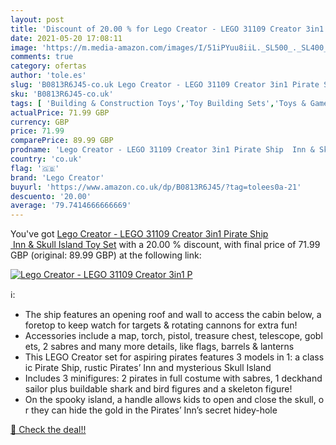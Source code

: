 ```yaml
---
layout: post
title: 'Discount of 20.00 % for Lego Creator - LEGO 31109 Creator 3in1 P'
date: 2021-05-20 17:08:11
image: 'https://m.media-amazon.com/images/I/51iPYuu8iiL._SL500_._SL400_.jpg'
comments: true
category: ofertas
author: 'tole.es'
slug: 'B0813R6J45-co.uk Lego Creator - LEGO 31109 Creator 3in1 Pirate Ship Inn...'
sku: 'B0813R6J45-co.uk'
tags: [ 'Building & Construction Toys','Toy Building Sets','Toys & Games','Toys Store','lego','lego creator', ]
actualPrice: 71.99 GBP
currency: GBP
price: 71.99
comparePrice: 89.99 GBP
prodname: 'Lego Creator - LEGO 31109 Creator 3in1 Pirate Ship  Inn & Skull Island Toy Set'
country: 'co.uk'
flag: '🇬🇧'
brand: 'Lego Creator'
buyurl: 'https://www.amazon.co.uk/dp/B0813R6J45/?tag=tolees0a-21'
descuento: '20.00'
average: '79.7414666666669'
---
```


You've got [Lego Creator - LEGO 31109 Creator 3in1 Pirate Ship  Inn & Skull Island Toy Set](https://www.amazon.co.uk/dp/B0813R6J45/?tag=tolees0a-21) with a  20.00 % discount, with final price of 71.99 GBP (original: 89.99 GBP) at the following link:

[![Lego Creator - LEGO 31109 Creator 3in1 P](https://m.media-amazon.com/images/I/51iPYuu8iiL._SL500_._SL400_.jpg)](https://www.amazon.co.uk/dp/B0813R6J45/?tag=tolees0a-21)

ℹ️:

- The ship features an opening roof and wall to access the cabin below, a foretop to keep watch for targets & rotating cannons for extra fun!
- Accessories include a map, torch, pistol, treasure chest, telescope, goblets, 2 sabres and many more details, like flags, barrels & lanterns
- This LEGO Creator set for aspiring pirates features 3 models in 1: a classic Pirate Ship, rustic Pirates’ Inn and mysterious Skull Island
- Includes 3 minifigures: 2 pirates in full costume with sabres, 1 deckhand sailor plus buildable shark and bird figures and a skeleton figure!
- On the spooky island, a handle allows kids to open and close the skull, or they can hide the gold in the Pirates’ Inn’s secret hidey-hole

[🛒 Check the deal!!](https://www.amazon.co.uk/dp/B0813R6J45/?tag=tolees0a-21)
